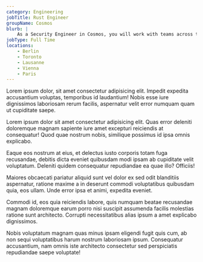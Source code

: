 ```yaml
---
category: Engineering
jobTitle: Rust Engineer
groupName: Cosmos
blurb: |
    As a Security Engineer in Cosmos, you will work with teams across the stack on rigorous and high-caliber reviews, tools, processes, and testing regimes to guarantee the quality of the software and the security of the networks that run it.
jobType: Full Time
locations:
    - Berlin
    - Toronto
    - Lausanne
    - Vienna
    - Paris
---
```


Lorem ipsum dolor, sit amet consectetur adipisicing elit. Impedit expedita accusantium voluptas, temporibus id laudantium! Nobis esse iure dignissimos laboriosam rerum facilis, aspernatur velit error numquam quam ut cupiditate saepe.

Lorem ipsum dolor sit amet consectetur adipisicing elit. Quas error deleniti doloremque magnam sapiente iure amet excepturi reiciendis at consequatur! Quod quae nostrum nobis, similique possimus id ipsa omnis explicabo.

Eaque eos nostrum at eius, et delectus iusto corporis totam fuga recusandae, debitis dicta eveniet quibusdam modi ipsam ab cupiditate velit voluptatum. Deleniti quidem consequatur repudiandae ea quae illo? Officiis!

Maiores obcaecati pariatur aliquid sunt vel dolor ex sed odit blanditiis aspernatur, ratione maxime a in deserunt commodi voluptatibus quibusdam quia, eos ullam. Unde error ipsa et animi, expedita eveniet.

Commodi id, eos quia reiciendis labore, quis numquam beatae recusandae magnam doloremque earum porro nisi suscipit assumenda facilis molestias ratione sunt architecto. Corrupti necessitatibus alias ipsum a amet explicabo dignissimos.

Nobis voluptatum magnam quas minus ipsam eligendi fugit quis cum, ab non sequi voluptatibus harum nostrum laboriosam ipsum. Consequatur accusantium, nam omnis iste architecto consectetur sed perspiciatis repudiandae saepe voluptate!
